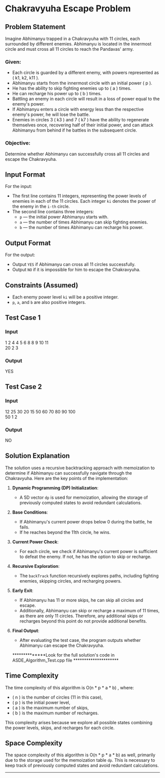 # Chakravyuha Escape Problem

## Problem Statement

Imagine Abhimanyu trapped in a Chakravyuha with 11 circles, each surrounded by different enemies. Abhimanyu is located in the innermost circle and must cross all 11 circles to reach the Pandavas' army.

### Given:
- Each circle is guarded by a different enemy, with powers represented as \( k1, k2, k11 \).
- Abhimanyu starts from the innermost circle with an initial power \( p \).
- He has the ability to skip fighting enemies up to \( a \) times.
- He can recharge his power up to \( b \) times.
- Battling an enemy in each circle will result in a loss of power equal to the enemy's power.
- If Abhimanyu enters a circle with energy less than the respective enemy's power, he will lose the battle.
- Enemies in circles 3 \( k3 \) and 7 \( k7 \) have the ability to regenerate themselves once, recovering half of their initial power, and can attack Abhimanyu from behind if he battles in the subsequent circle.

### Objective:
Determine whether Abhimanyu can successfully cross all 11 circles and escape the Chakravyuha.

## Input Format

For the input:
- The first line contains 11 integers, representing the power levels of enemies in each of the 11 circles. Each integer `ki` denotes the power of the enemy in the `i-th` circle.
- The second line contains three integers:
  - `p` — the initial power Abhimanyu starts with.
  - `a` — the number of times Abhimanyu can skip fighting enemies.
  - `b` — the number of times Abhimanyu can recharge his power.

## Output Format

For the output:
- Output `YES` if Abhimanyu can cross all 11 circles successfully. 
- Output `NO` if it is impossible for him to escape the Chakravyuha.

## Constraints (Assumed)

- Each enemy power level `ki` will be a positive integer.
- `p`, `a`, and `b` are also positive integers.

## Test Case 1

### Input  
1 2 4 4 5 6 8 8 9 10 11  
20 2 3  

### Output  
YES  


## Test Case 2

### Input  
12 25 30 20 15 50 60 70 80 90 100  
50 1 2  

### Output
NO  


## Solution Explanation

The solution uses a recursive backtracking approach with memoization to determine if Abhimanyu can successfully navigate through the Chakravyuha. Here are the key points of the implementation:

1. **Dynamic Programming (DP) Initialization**: 
   - A 5D vector `dp` is used for memoization, allowing the storage of previously computed states to avoid redundant calculations.

2. **Base Conditions**:
   - If Abhimanyu's current power drops below 0 during the battle, he fails.
   - If he reaches beyond the 11th circle, he wins.

3. **Current Power Check**:
   - For each circle, we check if Abhimanyu's current power is sufficient to defeat the enemy. If not, he has the option to skip or recharge.

4. **Recursive Exploration**:
   - The `backTrack` function recursively explores paths, including fighting enemies, skipping circles, and recharging powers.

5. **Early Exit**:
   - If Abhimanyu has 11 or more skips, he can skip all circles and escape.
   - Additionally, Abhimanyu can skip or recharge a maximum of 11 times, as there are only 11 circles. Therefore, any additional skips or recharges beyond this point do not provide additional benefits.

6. **Final Output**:
   - After evaluating the test case, the program outputs whether Abhimanyu can escape the Chakravyuha.
  
   **************Look for the full solution's code in ASDE_Algorithm_Test.cpp file *********************

## Time Complexity

The time complexity of this algorithm is O(n * p * a * b) , where:
- \( n \) is the number of circles (11 in this case),
- \( p \) is the initial power level,
- \( a \) is the maximum number of skips,
- \( b \) is the maximum number of recharges.

This complexity arises because we explore all possible states combining the power levels, skips, and recharges for each circle.

## Space Complexity

The space complexity of this algorithm is  O(n * p * a * b)  as well, primarily due to the storage used for the memoization table `dp`. This is necessary to keep track of previously computed states and avoid redundant calculations.

---
